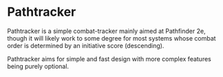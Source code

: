 # Pathtracker

Pathtracker is a simple combat-tracker mainly aimed at Pathfinder 2e,
though it will likely work to some degree for most systems whose combat
order is determined by an initiative score (descending).

Pathtracker aims for simple and fast design with more complex features
being purely optional.
